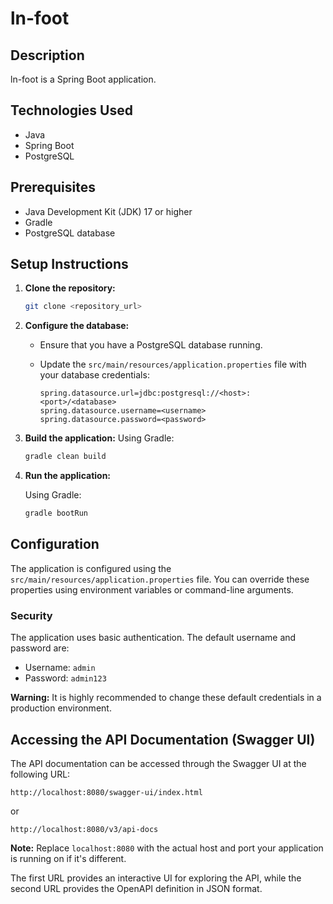 # ln-foot

## Description

ln-foot is a Spring Boot application.

## Technologies Used

*   Java
*   Spring Boot
*   PostgreSQL

## Prerequisites

*   Java Development Kit (JDK) 17 or higher
*   Gradle
*   PostgreSQL database

## Setup Instructions

1.  **Clone the repository:**

    ```bash
    git clone <repository_url>
    ```

2.  **Configure the database:**

    *   Ensure that you have a PostgreSQL database running.
    *   Update the `src/main/resources/application.properties` file with your database credentials:

        ```properties
        spring.datasource.url=jdbc:postgresql://<host>:<port>/<database>
        spring.datasource.username=<username>
        spring.datasource.password=<password>
        ```

3.  **Build the application:**
    Using Gradle:

    ```bash
    gradle clean build
    ```

4.  **Run the application:**

    Using Gradle:

    ```bash
    gradle bootRun
    ```

## Configuration

The application is configured using the `src/main/resources/application.properties` file.  You can override these properties using environment variables or command-line arguments.

### Security

The application uses basic authentication. The default username and password are:

*   Username: `admin`
*   Password: `admin123`

**Warning:** It is highly recommended to change these default credentials in a production environment.

## Accessing the API Documentation (Swagger UI)

The API documentation can be accessed through the Swagger UI at the following URL:

```
http://localhost:8080/swagger-ui/index.html
```

or

```
http://localhost:8080/v3/api-docs
```

**Note:** Replace `localhost:8080` with the actual host and port your application is running on if it's different.

The first URL provides an interactive UI for exploring the API, while the second URL provides the OpenAPI definition in JSON format.